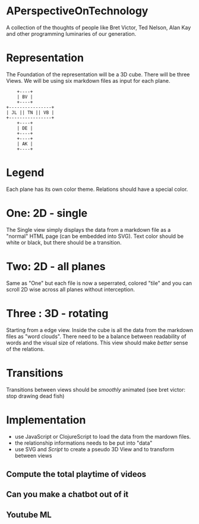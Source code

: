 # APerspectiveOnTechnology
A collection of the thoughts of people like Bret Victor, Ted Nelson, Alan Kay and other programming luminaries of our generation.

# Representation

The Foundation of the representation will be a 3D cube. There will be three Views. We will be using six markdown files as input for each plane. 

  ```
      +----+
      | BV |
      +----+
+----------------+
| JL || TN || VB |
+----------------+
      +----+
      | DE |
      +----+
      +----+
      | AK |
      +----+ 
```

# Legend

Each plane has its own color theme. Relations should have a special color.

# One: 2D - single 

The Single view simply displays the data from a markdown file as a "normal" HTML page (can be embedded into SVG). Text color should be white or black, but there should be a transition.

# Two: 2D - all planes

Same as "One" but each file is now a seperrated, colored "tile" and you can scroll 2D wise across all planes without interception.

# Three : 3D - rotating

Starting from a edge view. Inside the cube is all the data from the markdown files as "word clouds". There need to be a balance between readability of words and the visual size of relations. This view should make _better_ sense of the relations.

# Transitions

Transitions between views should be _smoothly_ animated (see bret victor: stop drawing dead fish)

# Implementation

- use JavaScript or ClojureScript to load the data from the mardown files. 
- the relationship informations needs to be put into "data"
- use SVG and *Script* to create a pseudo 3D View and to transform between views

## Compute the total playtime of videos

## Can you make a chatbot out of it

## Youtube ML
